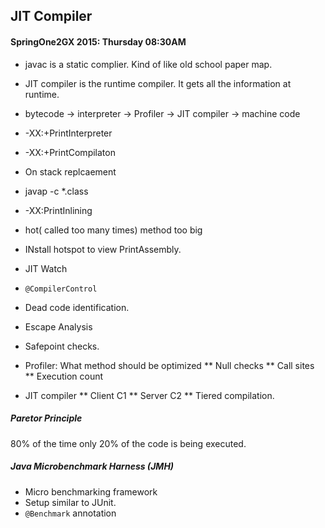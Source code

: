 ## JIT Compiler

#### SpringOne2GX 2015: Thursday 08:30AM

* javac is a static complier. Kind of like old school paper map.
* JIT compiler is the runtime compiler. It gets all the information at runtime.
* bytecode -> interpreter -> Profiler -> JIT compiler -> machine code
* -XX:+PrintInterpreter
* -XX:+PrintCompilaton
* On stack replcaement
* javap -c *.class
* -XX:PrintInlining
* hot( called too many times) method too big
* INstall hotspot to view PrintAssembly.
* JIT Watch
* `@CompilerControl`
* Dead code identification.
* Escape Analysis
* Safepoint checks.

* Profiler: What method should be optimized
** Null checks
** Call sites
** Execution count
* JIT compiler
** Client C1
** Server C2
** Tiered compilation.

##### Paretor Principle
80% of the time only 20% of the code is being executed.

##### Java Microbenchmark Harness (JMH)
* Micro benchmarking framework
* Setup similar to JUnit.
* `@Benchmark` annotation



